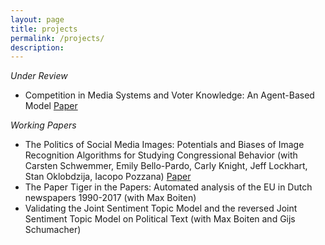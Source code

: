 ```yaml
---
layout: page
title: projects
permalink: /projects/
description:
---
```



*Under Review*

- Competition in Media Systems and Voter Knowledge: An Agent-Based Model [Paper](https://osf.io/u7wbr/)

*Working Papers*
- The Politics of Social Media Images: Potentials and Biases of Image Recognition Algorithms for Studying Congressional Behavior (with Carsten Schwemmer, Emily Bello-Pardo, Carly Knight, Jeff Lockhart, Stan Oklobdzija, Iacopo Pozzana) [Paper](https://osf.io/preprints/socarxiv/as25q/)
- The Paper Tiger in the Papers: Automated analysis of the EU in Dutch newspapers 1990-2017 (with Max Boiten)
- Validating the Joint Sentiment Topic Model and the reversed Joint Sentiment Topic Model on Political Text (with Max Boiten and Gijs Schumacher)
